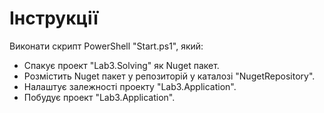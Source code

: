 # Інструкції
Виконати скрипт PowerShell "Start.ps1", який:
* Спакує проект "Lab3.Solving" як Nuget пакет.
* Розмістить Nuget пакет у репозиторій у каталозі "NugetRepository".
* Налаштує залежності проекту "Lab3.Application".
* Побудує проект "Lab3.Application".
